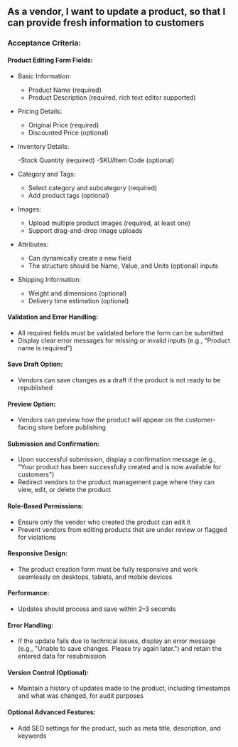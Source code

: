 ## As a vendor, I want to update a product, so that I can provide fresh information to customers

### Acceptance Criteria:

#### Product Editing Form Fields:

- Basic Information:

  - Product Name (required)
  - Product Description (required, rich text editor supported)

- Pricing Details:

  - Original Price (required)
  - Discounted Price (optional)

- Inventory Details:

  -Stock Quantity (required)
  -SKU/Item Code (optional)

- Category and Tags:

  - Select category and subcategory (required)
  - Add product tags (optional)

- Images:

  - Upload multiple product images (required, at least one)
  - Support drag-and-drop image uploads

- Attributes:

  - Can dynamically create a new field
  - The structure should be Name, Value, and Units (optional) inputs

- Shipping Information:

  - Weight and dimensions (optional)
  - Delivery time estimation (optional)

#### Validation and Error Handling:

- All required fields must be validated before the form can be submitted
- Display clear error messages for missing or invalid inputs (e.g., "Product name is required")

#### Save Draft Option:

- Vendors can save changes as a draft if the product is not ready to be republished

#### Preview Option:

- Vendors can preview how the product will appear on the customer-facing store before publishing

#### Submission and Confirmation:

- Upon successful submission, display a confirmation message (e.g., "Your product has been successfully created and is now available for customers")
- Redirect vendors to the product management page where they can view, edit, or delete the product

#### Role-Based Permissions:

- Ensure only the vendor who created the product can edit it
- Prevent vendors from editing products that are under review or flagged for violations

#### Responsive Design:

- The product creation form must be fully responsive and work seamlessly on desktops, tablets, and mobile devices

#### Performance:

- Updates should process and save within 2–3 seconds

#### Error Handling:

- If the update fails due to technical issues, display an error message (e.g., "Unable to save changes. Please try again later.") and retain the entered data for resubmission

#### Version Control (Optional):

- Maintain a history of updates made to the product, including timestamps and what was changed, for audit purposes

#### Optional Advanced Features:

- Add SEO settings for the product, such as meta title, description, and keywords
